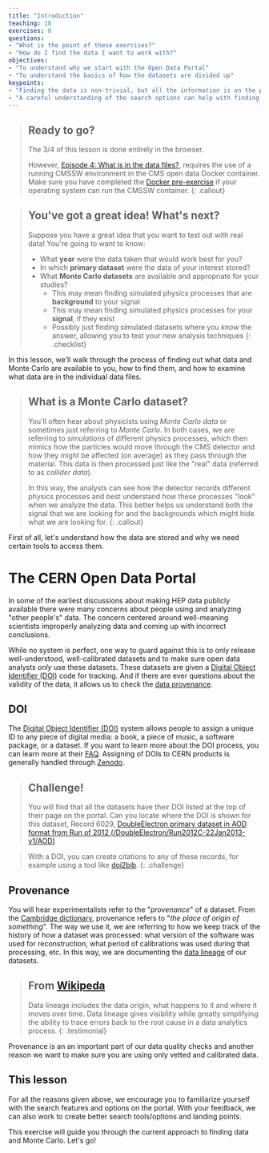 ```yaml
---
title: "Introduction"
teaching: 10
exercises: 0
questions:
- "What is the point of these exercises?"
- "How do I find the data I want to work with?"
objectives:
- "To understand why we start with the Open Data Portal"
- "To understand the basics of how the datasets are divided up"
keypoints:
- "Finding the data is non-trivial, but all the information is on the portal"
- "A careful understanding of the search options can help with finding what you need"
---
```


> ## Ready to go?
> The 3/4 of this lesson is done entirely in the browser. 
> 
> However, [Episode 4: What is in the data files?](https://cms-opendata-workshop.github.io/workshopwhepp-lesson-dataset-scouting/04-what-is-in-the-data/index.html), requires the use of a running CMSSW environment in the CMS open data Docker container. Make sure you have completed the [Docker pre-exercise](https://cms-opendata-workshop.github.io/workshopwhepp-lesson-docker/) if your operating system can run the CMSSW container.
{: .callout}

> ## You've got a great idea! What's next?
> Suppose you have a great idea that you want to test out with real data! You're going to want
> to know:
> * What **year** were the data taken that would work best for you?
> * In which **primary dataset** were the data of your interest stored?
> * What **Monte Carlo datasets** are available and appropriate for your studies?
>     * This may mean finding simulated physics processes that are **background** to your signal
>     * This may mean finding simulated physics processes for your **signal**, if they exist
>     * Possibly just finding simulated datasets where you *know* the answer, allowing you to test your new analysis techniques
{: .checklist}

In this lesson, we'll walk through the process of finding out what data and 
Monte Carlo are available to you, how to find them, and how to examine what 
data are in the individual data files. 

> ## What is a Monte Carlo dataset?
> You'll often hear about physicists using *Monte Carlo data* or sometimes just referring to
> *Monte Carlo*. In both cases, we are referring to *simulations* of different physics processes, 
> which then mimics how the particles would move through the CMS detector and how they
> might be affected (on average) as they pass through the material. This data is then 
> processed just like the "real" data (referred to as *collider data*). 
> 
> In this way, the analysts can see how the detector records different physics processes
> and best understand how these processes "look" when we analyze the data. This better
> helps us understand both the signal that we are looking for and the backgrounds
> which might hide what we are looking for. 
{: .callout}

First of all, let's understand how the data are stored and why we need certain
tools to access them. 


# The CERN Open Data Portal

In some of the earliest discussions about making HEP data publicly available there were many concerns about 
people using and analyzing "other people's" data. The concern centered around well-meaning scientists improperly 
analyzing data and coming up with incorrect conclusions. 

While no system is perfect, one way to guard against this is to only release well-understood, well-calibrated 
datasets and to make sure open data analysts *only* use these datasets. These datasets are given
a [Digital Object Identifier (DOI)](https://www.doi.org/) code for tracking. And if there
are ever questions about the validity of the data, it allows us to check the 
[data provenance](https://en.wikipedia.org/wiki/Data_lineage#:~:text=Data%20provenance%20refers%20to%20records,the%20data%20and%20its%20origins.).

## DOI

The [Digital Object Identifier (DOI)](https://www.doi.org/) system allows people to assign a unique
ID to any piece of digital media: a book, a piece of music, a software package, or a dataset. If you want to learn
more about the DOI process, you can learn more at their [FAQ](https://www.doi.org/faq.html). Assigning
of DOIs to CERN products is generally handled through [Zenodo](https://zenodo.org/). 

> ## Challenge!
> You will find that all the datasets have their DOI listed at the top of their page on the portal. 
> Can you locate where the DOI is shown for this dataset, Record 6029,
> [DoubleElectron primary dataset in AOD format from Run of 2012 (/DoubleElectron/Run2012C-22Jan2013-v1/AOD)](http://opendata.cern.ch/record/6029)
> 
<!-- > ![](../assets/img/portal_screenshot_DOI_example.png) -->
>
> With a DOI, you can create citations to any of these records, for example using a tool like [doi2bib](https://www.doi2bib.org).
{: .challenge}

## Provenance

You will hear experimentalists refer to the "*provenance*" of a dataset. From the 
[Cambridge dictionary](https://dictionary.cambridge.org/us/dictionary/english/provenance), provenance
refers to "*the place of origin of something*". 
The way we use it, we are referring to how we keep track of the history of how a dataset was 
processed: what version of the software was used for reconstruction, what period of calibrations
was used during that processing, etc. In this way, we are documenting the 
[data lineage](https://en.wikipedia.org/wiki/Data_lineage#:~:text=Data%20provenance%20refers%20to%20records,the%20data%20and%20its%20origins.)
of our datasets. 
> ## From [Wikipeda](https://en.wikipedia.org/wiki/Data_lineage#:~:text=Data%20provenance%20refers%20to%20records,the%20data%20and%20its%20origins.)
> Data lineage includes the data origin, what happens to it and where it moves over time.
> Data lineage gives visibility while greatly simplifying the ability to trace errors back to the root cause in a data analytics process.
{: .testimonial}

Provenance is an an important part of our data quality checks
and another reason we want to make sure you are using only vetted and calibrated data. 


## This lesson

For all the reasons given above, we encourage you to familiarize yourself with the search features and options
on the portal. With your feedback, we can also work to create better search tools/options and landing
points. 

This exercise will guide you through the current approach to finding data and Monte Carlo. Let's go!